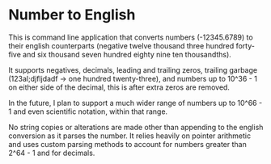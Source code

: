 # Number to English

This is command line application that converts numbers (-12345.6789) to their
english counterparts (negative twelve thousand three hundred forty-five and 
six thousand seven hundred eighty nine ten thousandths).

It supports negatives, decimals, leading and trailing zeros, trailing garbage
(123al;djfljdadf -> one hundred twenty-three), and numbers up to 10^36 - 1 on
either side of the decimal, this is after extra zeros are removed.

In the future, I plan to support a much wider range of numbers up to 10^66 - 1
and even scientific notation, within that range.

No string copies or alterations are made other than appending to the english
conversion as it parses the number. It relies heavily on pointer arithmetic and
uses custom parsing methods to account for numbers greater than 2^64 - 1 and for
decimals.